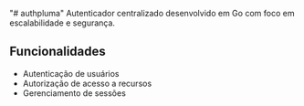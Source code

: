 "# authpluma" 
Autenticador centralizado desenvolvido em Go com foco em escalabilidade e segurança.

## Funcionalidades

- Autenticação de usuários
- Autorização de acesso a recursos
- Gerenciamento de sessões
